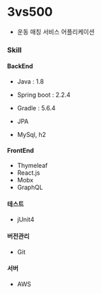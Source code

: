 # 3vs500

- 운동 매칭 서비스 어플리케이션



### Skill

#### BackEnd

- Java : 1.8

- Spring boot : 2.2.4
- Gradle : 5.6.4
- JPA
- MySql, h2



#### FrontEnd

- Thymeleaf
- React.js
- Mobx
- GraphQL



#### 테스트

- jUnit4



#### 버전관리

- Git



#### 서버

- AWS

